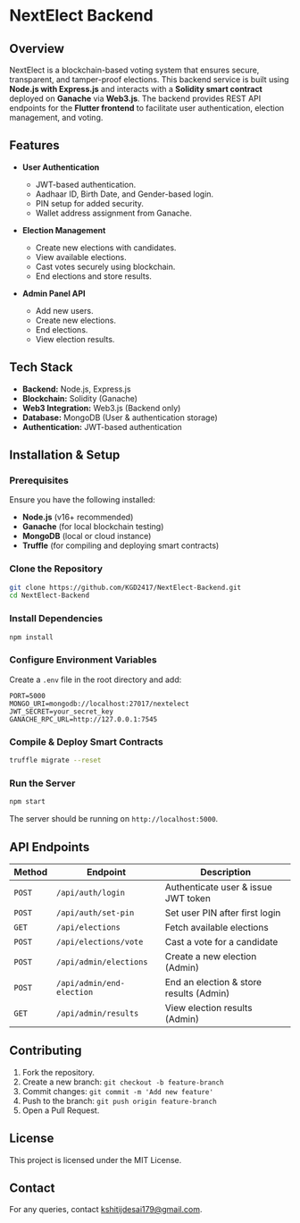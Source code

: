 # NextElect Backend

## Overview
NextElect is a blockchain-based voting system that ensures secure, transparent, and tamper-proof elections. This backend service is built using **Node.js with Express.js** and interacts with a **Solidity smart contract** deployed on **Ganache** via **Web3.js**. The backend provides REST API endpoints for the **Flutter frontend** to facilitate user authentication, election management, and voting.

## Features
- **User Authentication**
  - JWT-based authentication.
  - Aadhaar ID, Birth Date, and Gender-based login.
  - PIN setup for added security.
  - Wallet address assignment from Ganache.

- **Election Management**
  - Create new elections with candidates.
  - View available elections.
  - Cast votes securely using blockchain.
  - End elections and store results.

- **Admin Panel API**
  - Add new users.
  - Create new elections.
  - End elections.
  - View election results.

## Tech Stack
- **Backend:** Node.js, Express.js
- **Blockchain:** Solidity (Ganache)
- **Web3 Integration:** Web3.js (Backend only)
- **Database:** MongoDB (User & authentication storage)
- **Authentication:** JWT-based authentication

## Installation & Setup
### Prerequisites
Ensure you have the following installed:
- **Node.js** (v16+ recommended)
- **Ganache** (for local blockchain testing)
- **MongoDB** (local or cloud instance)
- **Truffle** (for compiling and deploying smart contracts)

### Clone the Repository
```sh
git clone https://github.com/KGD2417/NextElect-Backend.git
cd NextElect-Backend
```

### Install Dependencies
```sh
npm install
```

### Configure Environment Variables
Create a `.env` file in the root directory and add:
```
PORT=5000
MONGO_URI=mongodb://localhost:27017/nextelect
JWT_SECRET=your_secret_key
GANACHE_RPC_URL=http://127.0.0.1:7545
```

### Compile & Deploy Smart Contracts
```sh
truffle migrate --reset
```

### Run the Server
```sh
npm start
```
The server should be running on `http://localhost:5000`.

## API Endpoints
| Method | Endpoint | Description |
|--------|----------|--------------|
| `POST` | `/api/auth/login` | Authenticate user & issue JWT token |
| `POST` | `/api/auth/set-pin` | Set user PIN after first login |
| `GET` | `/api/elections` | Fetch available elections |
| `POST` | `/api/elections/vote` | Cast a vote for a candidate |
| `POST` | `/api/admin/elections` | Create a new election (Admin) |
| `POST` | `/api/admin/end-election` | End an election & store results (Admin) |
| `GET` | `/api/admin/results` | View election results (Admin) |

## Contributing
1. Fork the repository.
2. Create a new branch: `git checkout -b feature-branch`
3. Commit changes: `git commit -m 'Add new feature'`
4. Push to the branch: `git push origin feature-branch`
5. Open a Pull Request.

## License
This project is licensed under the MIT License.

## Contact
For any queries, contact kshitijdesai179@gmail.com.

